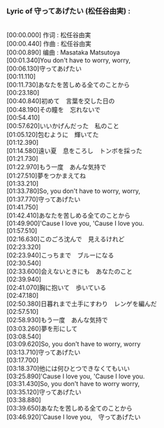 <h3>Lyric of 守ってあげたい (松任谷由実) :</h3><p><br>[00:00.000] 作词 : 松任谷由実
<br>[00:00.440] 作曲 : 松任谷由実
<br>[00:00.890] 编曲 : Masataka Matsutoya
<br>[00:01.340]You don't have to worry, worry,
<br>[00:06.130]守ってあげたい
<br>[00:11.110]
<br>[00:11.730]あなたを苦しめる全てのことから
<br>[00:23.180]
<br>[00:40.840]初めて　言葉を交した日の
<br>[00:48.190]その瞳を　忘れないで
<br>[00:54.410]
<br>[00:57.620]いいかげんだった　私のこと
<br>[01:05.120]包むように　輝いてた
<br>[01:12.390]
<br>[01:14.580]遠い夏　息をころし　トンボを採った
<br>[01:21.730]
<br>[01:22.970]もう一度　あんな気持で
<br>[01:27.510]夢をつかまえてね
<br>[01:33.210]
<br>[01:33.780]So, you don't have to worry, worry,
<br>[01:37.770]守ってあげたい
<br>[01:41.750]
<br>[01:42.410]あなたを苦しめる全てのことから
<br>[01:49.900]'Cause I love you, 'Cause I love you.
<br>[01:57.510]
<br>[02:16.630]このごろ沈んで　見えるけれど
<br>[02:23.320]
<br>[02:23.940]こっちまで　ブルーになる
<br>[02:30.540]
<br>[02:33.600]会えないときにも　あなたのこと
<br>[02:39.940]
<br>[02:41.070]胸に抱いて　歩いている
<br>[02:47.180]
<br>[02:50.380]日暮れまで土手にすわり　レンゲを編んだ
<br>[02:57.510]
<br>[02:58.930]もう一度　あんな気持で
<br>[03:03.260]夢を形にして
<br>[03:08.540]
<br>[03:09.620]So, you don't have to worry, worry
<br>[03:13.710]守ってあげたい
<br>[03:17.700]
<br>[03:18.370]他には何ひとつできなくてもいい
<br>[03:25.890]'Cause I love you, 'Cause I love you.
<br>[03:31.430]So, you don't have to worry worry,
<br>[03:35.120]守ってあげたい
<br>[03:38.880]
<br>[03:39.650]あなたを苦しめる全てのことから
<br>[03:46.920]'Cause I love you,　守ってあげたい
</p>